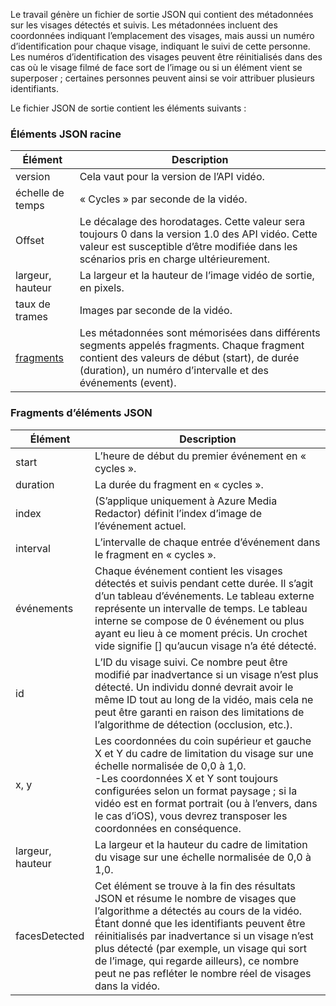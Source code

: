 Le travail génère un fichier de sortie JSON qui contient des métadonnées sur les visages détectés et suivis. Les métadonnées incluent des coordonnées indiquant l’emplacement des visages, mais aussi un numéro d’identification pour chaque visage, indiquant le suivi de cette personne. Les numéros d’identification des visages peuvent être réinitialisés dans des cas où le visage filmé de face sort de l’image ou si un élément vient se superposer ; certaines personnes peuvent ainsi se voir attribuer plusieurs identifiants.

Le fichier JSON de sortie contient les éléments suivants :

### <a name="root-json-elements"></a>Éléments JSON racine

| Élément | Description |
| --- | --- |
| version |Cela vaut pour la version de l’API vidéo. |
| échelle de temps |« Cycles » par seconde de la vidéo. |
| Offset |Le décalage des horodatages. Cette valeur sera toujours 0 dans la version 1.0 des API vidéo. Cette valeur est susceptible d’être modifiée dans les scénarios pris en charge ultérieurement. |
| largeur, hauteur |La largeur et la hauteur de l’image vidéo de sortie, en pixels.|
| taux de trames |Images par seconde de la vidéo. |
| [fragments](#fragments-json-elements) |Les métadonnées sont mémorisées dans différents segments appelés fragments. Chaque fragment contient des valeurs de début (start), de durée (duration), un numéro d’intervalle et des événements (event). |

### <a name="fragments-json-elements"></a>Fragments d’éléments JSON

|Élément|Description|
|---|---|
| start |L’heure de début du premier événement en « cycles ». |
| duration |La durée du fragment en « cycles ». |
| index | (S’applique uniquement à Azure Media Redactor) définit l’index d’image de l’événement actuel. |
| interval |L’intervalle de chaque entrée d’événement dans le fragment en « cycles ». |
| événements |Chaque événement contient les visages détectés et suivis pendant cette durée. Il s’agit d’un tableau d’événements. Le tableau externe représente un intervalle de temps. Le tableau interne se compose de 0 événement ou plus ayant eu lieu à ce moment précis. Un crochet vide signifie [] qu’aucun visage n’a été détecté. |
| id |L’ID du visage suivi. Ce nombre peut être modifié par inadvertance si un visage n’est plus détecté. Un individu donné devrait avoir le même ID tout au long de la vidéo, mais cela ne peut être garanti en raison des limitations de l’algorithme de détection (occlusion, etc.). |
| x, y |Les coordonnées du coin supérieur et gauche X et Y du cadre de limitation du visage sur une échelle normalisée de 0,0 à 1,0. <br/>-Les coordonnées X et Y sont toujours configurées selon un format paysage ; si la vidéo est en format portrait (ou à l’envers, dans le cas d’iOS), vous devrez transposer les coordonnées en conséquence. |
| largeur, hauteur |La largeur et la hauteur du cadre de limitation du visage sur une échelle normalisée de 0,0 à 1,0. |
| facesDetected |Cet élément se trouve à la fin des résultats JSON et résume le nombre de visages que l’algorithme a détectés au cours de la vidéo. Étant donné que les identifiants peuvent être réinitialisés par inadvertance si un visage n’est plus détecté (par exemple, un visage qui sort de l’image, qui regarde ailleurs), ce nombre peut ne pas refléter le nombre réel de visages dans la vidéo. |
